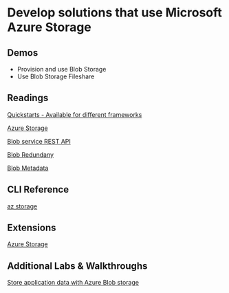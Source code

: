 # Develop solutions that use Microsoft Azure Storage

## Demos

-   Provision and use Blob Storage
-   Use Blob Storage Fileshare

## Readings

[Quickstarts - Available for different frameworks](https://docs.microsoft.com/en-us/azure/storage/blobs/storage-quickstart-blobs-java?tabs=powershell)

[Azure Storage](https://docs.microsoft.com/en-us/azure/storage/)

[Blob service REST API](https://docs.microsoft.com/en-us/rest/api/storageservices/blob-service-rest-api)

[Blob Redundany](https://docs.microsoft.com/en-us/azure/storage/common/storage-redundancy)

[Blob Metadata](https://docs.microsoft.com/en-us/azure/storage/blobs/storage-blob-properties-metadata?tabs=dotnet)

## CLI Reference

[az storage](https://docs.microsoft.com/en-us/cli/azure/storage?view=azure-cli-latest)

## Extensions

[Azure Storage](https://marketplace.visualstudio.com/items?itemName=ms-azuretools.vscode-azurestorage)

## Additional Labs & Walkthroughs

[Store application data with Azure Blob storage](https://docs.microsoft.com/en-us/learn/modules/store-app-data-with-azure-blob-storage/)
